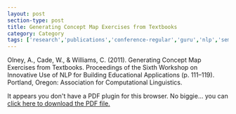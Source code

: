 ```yaml
---
layout: post
section-type: post
title: Generating Concept Map Exercises from Textbooks
category: Category
tags: ['research','publications','conference-regular','guru','nlp','semantics','its','education-research']
---
```

Olney, A., Cade, W., & Williams, C. (2011). Generating Concept Map Exercises from Textbooks. Proceedings of the Sixth Workshop on Innovative Use of NLP for Building Educational Applications (p. 111–119). Portland, Oregon: Association for Computational Linguistics. 

<object data="https://umdrive.memphis.edu/aolney/public/publications/olney_map.pdf" type="application/pdf" width="100%" height="600px">
 
  <p>It appears you don't have a PDF plugin for this browser.
  No biggie... you can <a href="https://umdrive.memphis.edu/aolney/public/publications/olney_map.pdf">click here to
  download the PDF file.</a></p>
  
</object>
